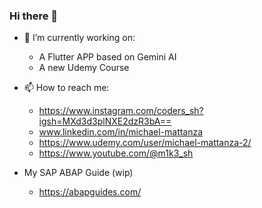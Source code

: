 ### Hi there 👋

- 🔭 I’m currently working on:
    - A Flutter APP based on Gemini AI
    - A new Udemy Course 
- 📫 How to reach me:   
    - https://www.instagram.com/coders_sh?igsh=MXd3d3plNXE2dzR3bA==
    - www.linkedin.com/in/michael-mattanza
    - https://www.udemy.com/user/michael-mattanza-2/
    - https://www.youtube.com/@m1k3_sh

- My SAP ABAP Guide (wip)
    - https://abapguides.com/
